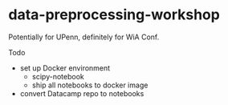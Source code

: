 # data-preprocessing-workshop

Potentially for UPenn, definitely for WiA Conf.


Todo
* set up Docker environment
    * scipy-notebook
    * ship all notebooks to docker image
* convert Datacamp repo to notebooks